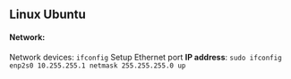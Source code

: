 ## Linux Ubuntu
#### Network:
Network devices:
`ifconfig`
Setup Ethernet port <b>IP address</b>:
`sudo ifconfig enp2s0 10.255.255.1 netmask 255.255.255.0 up`
